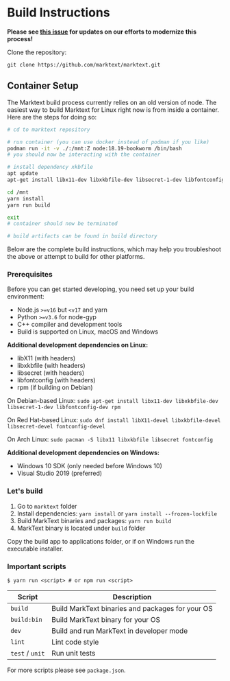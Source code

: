 # Build Instructions

**Please see [this issue](https://github.com/jacobwhall/marktext/issues/2) for updates on our efforts to modernize this process!**

Clone the repository:

```
git clone https://github.com/marktext/marktext.git
```

## Container Setup

The Marktext build process currently relies on an old version of node.
The easiest way to build Marktext for Linux right now is from inside a container.
Here are the steps for doing so:
```sh
# cd to marktext repository

# run container (you can use docker instead of podman if you like)
podman run -it -v ./:/mnt:Z node:18.19-bookworm /bin/bash
# you should now be interacting with the container

# install dependency xkbfile
apt update
apt-get install libx11-dev libxkbfile-dev libsecret-1-dev libfontconfig-dev rpm

cd /mnt
yarn install
yarn run build

exit
# container should now be terminated

# build artifacts can be found in build directory
```

Below are the complete build instructions, which may help you troubleshoot the above or attempt to build for other platforms.

### Prerequisites

Before you can get started developing, you need set up your build environment:

- Node.js `>=v16` but `<v17` and yarn
- Python `>=v3.6` for node-gyp
- C++ compiler and development tools
- Build is supported on Linux, macOS and Windows

**Additional development dependencies on Linux:**

- libX11 (with headers)
- libxkbfile (with headers)
- libsecret (with headers)
- libfontconfig (with headers)
- rpm (if building on Debian)

On Debian-based Linux: `sudo apt-get install libx11-dev libxkbfile-dev libsecret-1-dev libfontconfig-dev rpm`

On Red Hat-based Linux: `sudo dnf install libX11-devel libxkbfile-devel libsecret-devel fontconfig-devel`

On Arch Linux: `sudo pacman -S libx11 libxkbfile libsecret fontconfig`

**Additional development dependencies on Windows:**

- Windows 10 SDK (only needed before Windows 10)
- Visual Studio 2019 (preferred)

### Let's build

1. Go to `marktext` folder
2. Install dependencies: `yarn install` or `yarn install --frozen-lockfile`
3. Build MarkText binaries and packages: `yarn run build`
4. MarkText binary is located under `build` folder

Copy the build app to applications folder, or if on Windows run the executable installer.

### Important scripts

```
$ yarn run <script> # or npm run <script>
```

| Script          | Description                                      |
| --------------- | ------------------------------------------------ |
| `build`         | Build MarkText binaries and packages for your OS |
| `build:bin`     | Build MarkText binary for your OS                |
| `dev`           | Build and run MarkText in developer mode         |
| `lint`          | Lint code style                                  |
| `test` / `unit` | Run unit tests                                   |

For more scripts please see `package.json`.
